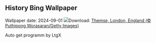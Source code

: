 ## History Bing Wallpaper
Wallpaper date: 2024-09-01
![](https://www.bing.com/th?id=OHR.ThamesLondon_DE-DE0223400196_UHD.jpg&w=1000)Download: [Themse, London, England (© Puthipong Worasaran/Getty Images)](https://www.bing.com/th?id=OHR.ThamesLondon_DE-DE0223400196_UHD.jpg)

Auto get programm by LtgX

